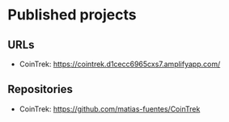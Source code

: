 # Published projects

## URLs

-   CoinTrek: https://cointrek.d1cecc6965cxs7.amplifyapp.com/

## Repositories

-   CoinTrek: https://github.com/matias-fuentes/CoinTrek
